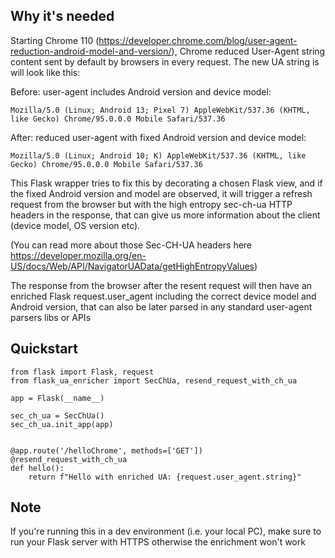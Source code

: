 
## Why it's needed

Starting Chrome 110 (https://developer.chrome.com/blog/user-agent-reduction-android-model-and-version/), Chrome reduced User-Agent string content sent by default by browsers in every request.
The new UA string is will look like this:

Before: user-agent includes Android version and device model:

``` Mozilla/5.0 (Linux; Android 13; Pixel 7) AppleWebKit/537.36 (KHTML, like Gecko) Chrome/95.0.0.0 Mobile Safari/537.36 ```

After: reduced user-agent with fixed Android version and device model:

``` Mozilla/5.0 (Linux; Android 10; K) AppleWebKit/537.36 (KHTML, like Gecko) Chrome/95.0.0.0 Mobile Safari/537.36 ```


This Flask wrapper tries to fix this by decorating a chosen Flask view, and if the fixed Android version and model are observed, it will trigger a refresh request from the browser but with the high entropy sec-ch-ua HTTP headers in the response, that can give us more information about the client (device model, OS version etc).

  (You can read more about those Sec-CH-UA headers here https://developer.mozilla.org/en-US/docs/Web/API/NavigatorUAData/getHighEntropyValues)

The response from the browser after the resent request will then have an enriched Flask request.user_agent including the correct device model and Android version, that can also be later parsed in any standard user-agent parsers libs or APIs


## Quickstart

```
from flask import Flask, request
from flask_ua_enricher import SecChUa, resend_request_with_ch_ua

app = Flask(__name__)

sec_ch_ua = SecChUa()
sec_ch_ua.init_app(app)


@app.route('/helloChrome', methods=['GET'])
@resend_request_with_ch_ua
def hello():
    return f"Hello with enriched UA: {request.user_agent.string}" 
```


## Note

If you're running this in a dev environment (i.e. your local PC), make sure to run your Flask server with HTTPS otherwise the enrichment won't work

